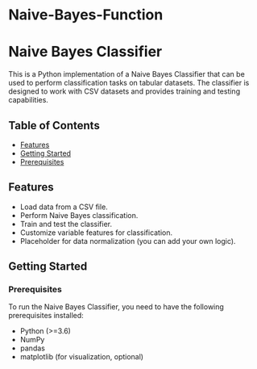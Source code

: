# Naive-Bayes-Function

# Naive Bayes Classifier

This is a Python implementation of a Naive Bayes Classifier that can be used to perform classification tasks on tabular datasets. The classifier is designed to work with CSV datasets and provides training and testing capabilities.

## Table of Contents

- [Features](#features)
- [Getting Started](#getting-started)
- [Prerequisites](#prerequisites)


## Features

- Load data from a CSV file.
- Perform Naive Bayes classification.
- Train and test the classifier.
- Customize variable features for classification.
- Placeholder for data normalization (you can add your own logic).

## Getting Started

### Prerequisites

To run the Naive Bayes Classifier, you need to have the following prerequisites installed:

- Python (>=3.6)
- NumPy
- pandas
- matplotlib (for visualization, optional)

